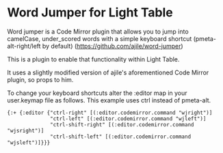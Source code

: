 Word Jumper for Light Table
===========================

Word jumper is a Code Mirror plugin that allows you to jump into camelCase, under_scored words with a simple keyboard shortcut (pmeta-alt-right/left by default) (https://github.com/ajile/word-jumper)

This is a plugin to enable that functionality within Light Table.

It uses a slightly modified version of ajile's aforementioned Code Mirror plugin, so props to him.

To change your keyboard shortcuts alter the :editor map in your user.keymap file as follows. This example uses ctrl instead of pmeta-alt.

    {:+ {:editor {"ctrl-right" [(:editor.codemirror.command "wjright")]
                  "ctrl-left" [(:editor.codemirror.command "wjleft")]
                  "ctrl-shift-right" [(:editor.codemirror.command "wjsright")]
                  "ctrl-shift-left" [(:editor.codemirror.command "wjsleft")]}}}

